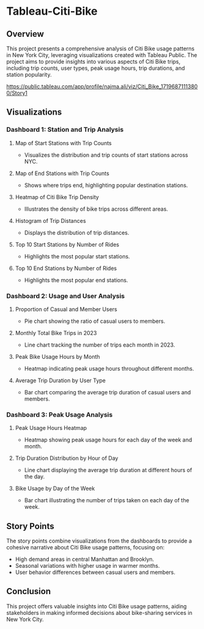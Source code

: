 # Tableau-Citi-Bike

## Overview

This project presents a comprehensive analysis of Citi Bike usage patterns in New York City, leveraging visualizations created with Tableau Public. The project aims to provide insights into various aspects of Citi Bike trips, including trip counts, user types, peak usage hours, trip durations, and station popularity.

https://public.tableau.com/app/profile/najma.ali/viz/Citi_Bike_17196871113800/Story1 

## Visualizations

### Dashboard 1: Station and Trip Analysis

1. Map of Start Stations with Trip Counts

   - Visualizes the distribution and trip counts of start stations across NYC.

2. Map of End Stations with Trip Counts

   - Shows where trips end, highlighting popular destination stations.

3. Heatmap of Citi Bike Trip Density

   - Illustrates the density of bike trips across different areas.

4. Histogram of Trip Distances

   - Displays the distribution of trip distances.

5. Top 10 Start Stations by Number of Rides

   - Highlights the most popular start stations.

6. Top 10 End Stations by Number of Rides

   - Highlights the most popular end stations.

### Dashboard 2: Usage and User Analysis

1. Proportion of Casual and Member Users

   - Pie chart showing the ratio of casual users to members.

2. Monthly Total Bike Trips in 2023

   - Line chart tracking the number of trips each month in 2023.

3. Peak Bike Usage Hours by Month

   - Heatmap indicating peak usage hours throughout different months.

4. Average Trip Duration by User Type

   - Bar chart comparing the average trip duration of casual users and members.

### Dashboard 3: Peak Usage Analysis

1. Peak Usage Hours Heatmap

   - Heatmap showing peak usage hours for each day of the week and month.

2. Trip Duration Distribution by Hour of Day

   - Line chart displaying the average trip duration at different hours of the day.

3. Bike Usage by Day of the Week

   - Bar chart illustrating the number of trips taken on each day of the week.

## Story Points

The story points combine visualizations from the dashboards to provide a cohesive narrative about Citi Bike usage patterns, focusing on:

 - High demand areas in central Manhattan and Brooklyn.
 - Seasonal variations with higher usage in warmer months.
 - User behavior differences between casual users and members.

## Conclusion
This project offers valuable insights into Citi Bike usage patterns, aiding stakeholders in making informed decisions about bike-sharing services in New York City.
